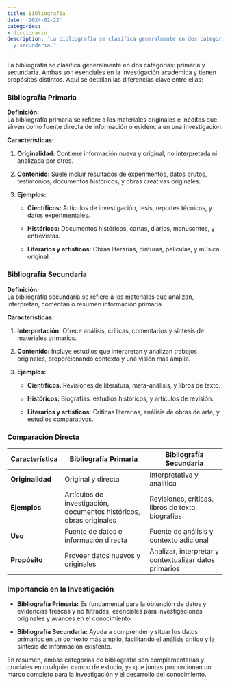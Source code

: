 ```yaml
---
title: Bibliografía
date: '2024-02-22'
categories:
- diccionario
description: 'La bibliografía se clasifica generalmente en dos categorías: primaria
  y secundaria.'
---
```


La bibliografía se clasifica generalmente en dos categorías: primaria y secundaria. Ambas son esenciales en la investigación académica y tienen propósitos distintos. Aquí se detallan las diferencias clave entre ellas:

### Bibliografía Primaria

**Definición:**  
La bibliografía primaria se refiere a los materiales originales e inéditos que sirven como fuente directa de información o evidencia en una investigación.

**Características:**

1. **Originalidad:** Contiene información nueva y original, no interpretada ni analizada por otros.

3. **Contenido:** Suele incluir resultados de experimentos, datos brutos, testimonios, documentos históricos, y obras creativas originales.

5. **Ejemplos:**
    - **Científicos:** Artículos de investigación, tesis, reportes técnicos, y datos experimentales.
    
    - **Históricos:** Documentos históricos, cartas, diarios, manuscritos, y entrevistas.
    
    - **Literarios y artísticos:** Obras literarias, pinturas, películas, y música original.

### Bibliografía Secundaria

**Definición:**  
La bibliografía secundaria se refiere a los materiales que analizan, interpretan, comentan o resumen información primaria.

**Características:**

1. **Interpretación:** Ofrece análisis, críticas, comentarios y síntesis de materiales primarios.

3. **Contenido:** Incluye estudios que interpretan y analizan trabajos originales, proporcionando contexto y una visión más amplia.

5. **Ejemplos:**
    - **Científicos:** Revisiones de literatura, meta-análisis, y libros de texto.
    
    - **Históricos:** Biografías, estudios históricos, y artículos de revisión.
    
    - **Literarios y artísticos:** Críticas literarias, análisis de obras de arte, y estudios comparativos.

### Comparación Directa

| Característica | Bibliografía Primaria | Bibliografía Secundaria |
| --- | --- | --- |
| **Originalidad** | Original y directa | Interpretativa y analítica |
| **Ejemplos** | Artículos de investigación, documentos históricos, obras originales | Revisiones, críticas, libros de texto, biografías |
| **Uso** | Fuente de datos e información directa | Fuente de análisis y contexto adicional |
| **Propósito** | Proveer datos nuevos y originales | Analizar, interpretar y contextualizar datos primarios |

### Importancia en la Investigación

- **Bibliografía Primaria:** Es fundamental para la obtención de datos y evidencias frescas y no filtradas, esenciales para investigaciones originales y avances en el conocimiento.

- **Bibliografía Secundaria:** Ayuda a comprender y situar los datos primarios en un contexto más amplio, facilitando el análisis crítico y la síntesis de información existente.

En resumen, ambas categorías de bibliografía son complementarias y cruciales en cualquier campo de estudio, ya que juntas proporcionan un marco completo para la investigación y el desarrollo del conocimiento.